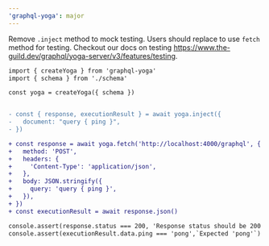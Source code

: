 ```yaml
---
'graphql-yoga': major
---
```


Remove `.inject` method to mock testing. Users should replace to use `fetch` method for testing. Checkout our docs on testing https://www.the-guild.dev/graphql/yoga-server/v3/features/testing.

```diff
import { createYoga } from 'graphql-yoga'
import { schema } from './schema'

const yoga = createYoga({ schema })


- const { response, executionResult } = await yoga.inject({
-   document: "query { ping }",
- })

+ const response = await yoga.fetch('http://localhost:4000/graphql', {
+   method: 'POST',
+   headers: {
+     'Content-Type': 'application/json',
+   },
+   body: JSON.stringify({
+     query: 'query { ping }',
+   }),
+ })
+ const executionResult = await response.json()

console.assert(response.status === 200, 'Response status should be 200')
console.assert(executionResult.data.ping === 'pong',`Expected 'pong'`)
```
